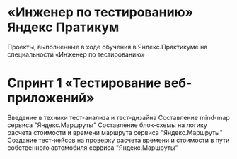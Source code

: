 # «Инженер по тестированию» Яндекс Пратикум
Проекты, выполненные в ходе обучения в Яндекс.Практикуме на специальности «Инженер по тестированию»
# Спринт 1 «Тестирование веб-приложений»
Введение в техники тест-анализа и тест-дизайна
Составление mind-map сервиса "Яндекс.Маршруты"
Составление блок-схемы на логику расчета стоимости и времени маршрута сервиса "Яндекс.Маршруты"
Создание тест-кейсов на проверку расчета времени и стоимости в пути собственного автомобиля сервиса "Яндекс.Маршруты"
